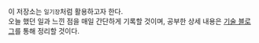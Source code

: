 이 저장소는 `일기장`처럼 활용하고자 한다. <br>
오늘 했던 일과 느낀 점을 매일 간단하게 기록할 것이며, 
공부한 상세 내용은 [기술 블로그](https://hanul-dev.netlify.com/)를 통해 정리할 것이다.
